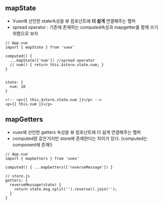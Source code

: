## mapState
- Vuex에 선언한 state속성을 뷰 컴포넌트에 **더 쉽게** 연결해주는 헬퍼  
- spread operator : 기존에 존재하는 computed속성과 mapgetter를 함께 쓰기 위함으로 보자  
   
```
// App.vue
import { mapState } from 'vuex'

computed() {
  ...mapState(['num']) //spread operator
  // num() { return this.$store.state.num; }
}


state: {
  num: 10
}
```

```
<!-- <p>{{ this.$store.state.num }}</p> -->
<p>{{ this.num }}</p>
```

## mapGetters
- vuex에 선언한 getters 속성을 뷰 컴포넌트에 더 쉽게 연결해주는 헬퍼  
- computed랑 같은거지만 store에 존재한다는 차이가 있다. (computed는 component에 존재!) 
  

```
// App.vue
import { mapGetters } from 'vuex'

computed() { ...mapGetters(['reverseMessage']) }

// store.js
getters: {
  reverseMessage(state) {
    return state.msg.split('').reverse().join('');
  }
}
```

